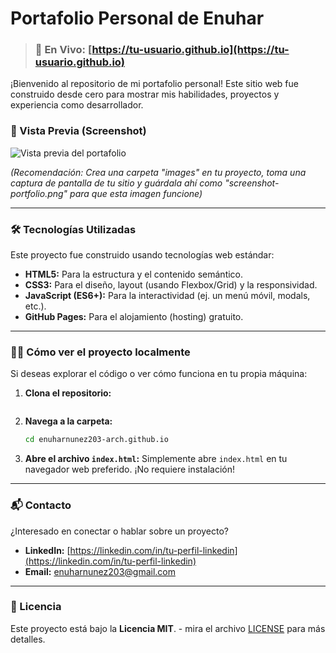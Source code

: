 # Portafolio Personal de Enuhar 

> ### 🔴 En Vivo: [https://tu-usuario.github.io](https://tu-usuario.github.io)

¡Bienvenido al repositorio de mi portafolio personal! Este sitio web fue construido desde cero para mostrar mis habilidades, proyectos y experiencia como desarrollador.

### 📸 Vista Previa (Screenshot)

![Vista previa del portafolio](./images/screenshot-portfolio.png)

*(Recomendación: Crea una carpeta "images" en tu proyecto, toma una captura de pantalla de tu sitio y guárdala ahí como "screenshot-portfolio.png" para que esta imagen funcione)*

---

### 🛠️ Tecnologías Utilizadas

Este proyecto fue construido usando tecnologías web estándar:

* **HTML5:** Para la estructura y el contenido semántico.
* **CSS3:** Para el diseño, layout (usando Flexbox/Grid) y la responsividad.
* **JavaScript (ES6+):** Para la interactividad (ej. un menú móvil, modals, etc.).
* **GitHub Pages:** Para el alojamiento (hosting) gratuito.

---

### 🏃‍♂️ Cómo ver el proyecto localmente

Si deseas explorar el código o ver cómo funciona en tu propia máquina:

1.  **Clona el repositorio:**
    ```bash
    
    ```

2.  **Navega a la carpeta:**
    ```bash
    cd enuharnunez203-arch.github.io
    ```

3.  **Abre el archivo `index.html`:**
    Simplemente abre `index.html` en tu navegador web preferido. ¡No requiere instalación!

---

### 📬 Contacto

¿Interesado en conectar o hablar sobre un proyecto?

* **LinkedIn:** [https://linkedin.com/in/tu-perfil-linkedin](https://linkedin.com/in/tu-perfil-linkedin)
* **Email:** [enuharnunez203@gmail.com](mailto:enuharnunez203@gmail.com)

---

### 📄 Licencia

Este proyecto está bajo la **Licencia MIT**. - mira el archivo [LICENSE](LICENSE) para más detalles.
